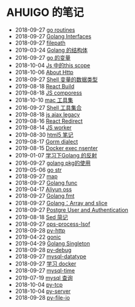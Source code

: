 # AHUIGO 的笔记
- 2018-09-27 [go routines](/b/go/18.go-routines) 
- 2018-09-27 [Golang Interfaces](/b/go/16.go-interface) 
- 2018-09-27 [filepath](/b/go/12.go-file) 
- 2019-03-24 [Golang 的结构体](/b/go/go-struct) 
- 2016-09-27 [go 的变量](/b/go/7.go-var) 
- 2018-10-04 [Js 中的this scope](/b/ria/js-func-scope) 
- 2018-10-06 [About Http](/b/net/http) 
- 2018-09-27 [Shell 变量的数据类型](/b/c/1.shell-var) 
- 2019-08-18 [React Build](/b/ria/react-build) 
- 2019-08-18 [JS comporess](/b/ria/js-compress) 
- 2018-10-10 [mac 工具集](/b/mac/mac-tool) 
- 2016-09-27 [Shell 工具集合](/b/c/shell-tool) 
- 2019-08-18 [js ajax legacy](/b/ria/js-ajax-legacy) 
- 2019-08-16 [React Redirect](/b/ria/react-redirect) 
- 2019-08-14 [JS worker](/b/ria/js-worker) 
- 2019-08-30 [html5 笔记](/b/ria/js-dom-html5) 
- 2019-08-17 [Gorm dialect](/b/db/gorm-dialect) 
- 2019-08-15 [Docker exec nsenter](/b/arch/docker-exec) 
- 2019-01-07 [学习下Golang 的反射](/b/go/17.go-reflect) 
- 2016-09-27 [golang pkg的使用](/b/go/2.go-pkg) 
- 2019-05-06 [go str](/b/go/go-str-serial) 
- 2018-09-27 [map](/b/go/7.go-var-map) 
- 2018-09-27 [Golang func](/b/go/16.go-func) 
- 2019-04-17 [Aliyun oss](/b/arch/arch-oss) 
- 2018-09-27 [Golang fmt](/b/go/6.go-fmt) 
- 2018-09-27 [Golang：Array and slice](/b/go/10.go-slice-array) 
- 2018-09-27 [Postgre User and Authentication](/b/db/postgre-ddl-user) 
- 2019-08-18 [Sed 简记](/b/c/ops-sed) 
- 2018-09-27 [ops-process-lsof](/b/c/ops-process-lsof) 
- 2018-09-28 [py-http](/b/py/py-http) 
- 2019-04-22 [gonic](/b/go/gonic) 
- 2019-04-29 [Golang Singleton](/b/go/go-design-single) 
- 2018-09-28 [py-debug](/b/py/py-debug) 
- 2018-09-27 [mysql-datatype](/b/db/mysql-var) 
- 2018-09-27 [学习 docker](/b/arch/arch-docker) 
- 2018-09-27 [mysql-time](/b/db/mysql-time) 
- 2019-07-19 [mysql 查询](/b/db/mysql-ddl-crud) 
- 2018-10-04 [py-tcp](/b/py/py-tcp) 
- 2018-10-04 [py-server](/b/py/py-server) 
- 2018-09-28 [py-file-io](/b/py/py-file-io) 
